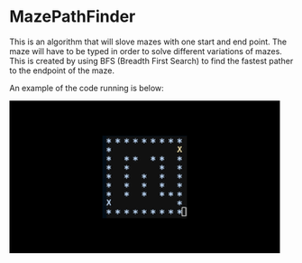 # MazePathFinder

This is an algorithm that will slove mazes with one start and end point.
The maze will have to be typed in order to solve different variations of mazes.
This is created by using BFS (Breadth First Search) to find the fastest pather to the endpoint of the maze.

An example of the code running is below:

![](image/MazePathGIF.gif)
